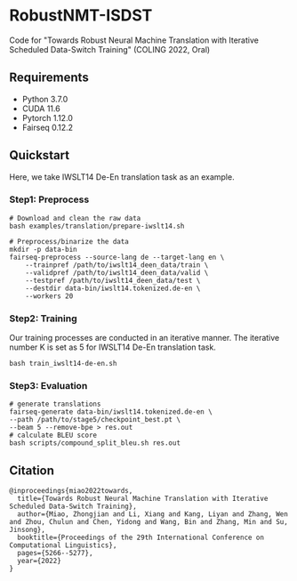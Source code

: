 # RobustNMT-ISDST
Code for "Towards Robust Neural Machine Translation with Iterative Scheduled Data-Switch Training" (COLING 2022, Oral)
## Requirements

- Python 3.7.0
- CUDA 11.6
- Pytorch 1.12.0
- Fairseq 0.12.2

## Quickstart
Here, we take IWSLT14 De-En translation task as an example.
### Step1: Preprocess

```
# Download and clean the raw data
bash examples/translation/prepare-iwslt14.sh

# Preprocess/binarize the data
mkdir -p data-bin
fairseq-preprocess --source-lang de --target-lang en \
    --trainpref /path/to/iwslt14_deen_data/train \
    --validpref /path/to/iwslt14_deen_data/valid \
    --testpref /path/to/iwslt14_deen_data/test \
    --destdir data-bin/iwslt14.tokenized.de-en \
    --workers 20
```
### Step2: Training
Our training processes are conducted in an iterative manner. The iterative number K is set as 5 for IWSLT14 De-En translation task.
```
bash train_iwslt14-de-en.sh
```
### Step3: Evaluation
```
# generate translations
fairseq-generate data-bin/iwslt14.tokenized.de-en \
--path /path/to/stage5/checkpoint_best.pt \
--beam 5 --remove-bpe > res.out
# calculate BLEU score
bash scripts/compound_split_bleu.sh res.out
```
## Citation
```
@inproceedings{miao2022towards,
  title={Towards Robust Neural Machine Translation with Iterative Scheduled Data-Switch Training},
  author={Miao, Zhongjian and Li, Xiang and Kang, Liyan and Zhang, Wen and Zhou, Chulun and Chen, Yidong and Wang, Bin and Zhang, Min and Su, Jinsong},
  booktitle={Proceedings of the 29th International Conference on Computational Linguistics},
  pages={5266--5277},
  year={2022}
}
```
